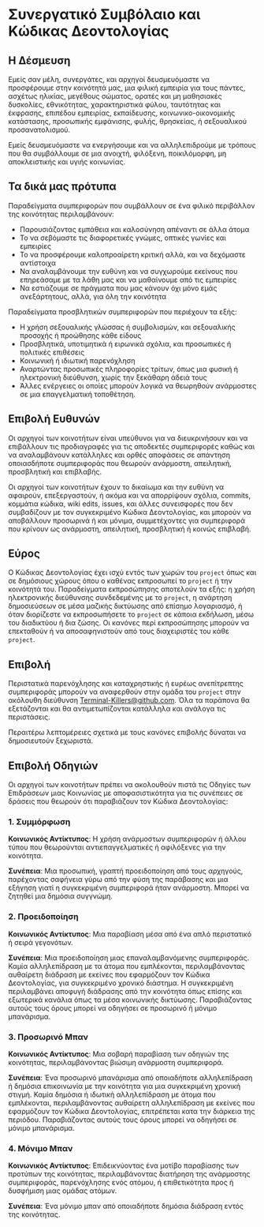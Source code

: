 # Συνεργατικό Συμβόλαιο και Κώδικας Δεοντολογίας

## Η Δέσμευση

Εμείς σαν μέλη, συνεργάτες, και αρχηγοί δευσμευόμαστε να προσφέρουμε στην κοινότητά μας, 
μια φιλική εμπειρία για τους πάντες, ασχέτως ηλικίας, μεγέθους σώματος, ορατές και μη μαθησιακές
δυσκολίες, εθνικότητας, χαρακτηριστικά φύλου, ταυτότητας και έκφρασης, επιπέδου εμπειρίας,
εκπαίδευσης, κοινωνικο-οικονομικής κατάστασης, προσωπικής εμφάνισης, φυλής, θρησκείας, ή σεξουαλικού προσανατολισμού.

Εμείς δευσμευόμαστε να ενεργήσουμε και να αλληλεπιδρούμε με τρόπους που θα συμβάλλουμε σε μια ανοιχτή, φιλόξενη,
ποικιλόμορφη, μη αποκλειστικής και υγιής κοινωνίας.

## Τα δικά μας πρότυπα

Παραδείγματα συμπεριφορών που συμβάλλουν σε ένα φιλικό περιβάλλον της
κοινότητας περιλαμβάνουν:

* Παρουσιάζοντας εμπάθεια και καλοσύνηση απέναντι σε άλλα άτομα
* Το να σεβόμαστε τις διαφορετικές γνώμες, οπτικές γωνίες και εμπειρίες
* Το να προσφέρουμε καλοπροαίρετη κριτική αλλά, και να δεχόμαστε αντίστοιχα
* Να αναλαμβάνουμε την ευθύνη και να συγχωρούμε εκείνους που επηρεάσαμε με τα
  λάθη μας και να μαθαίνουμε από τις εμπειρίες
* Να εστιάζουμε σε πράγματα που μας κάνουν όχι μόνο εμάς ανεξάρτητους, αλλά, για όλη την κοινότητα

Παραδείγματα προσβλητικών συμπεριφορών που περιέχουν τα εξής:

* Η χρήση σεξουαλικής γλώσσας ή συμβολισμών, και σεξουαλικής προσοχής ή
προώθησης κάθε είδους
* Προσβλητικά, υποτιμητικά ή ειρωνικά σχόλια, και προσωπικές ή πολιτικές επιθέσεις
* Κοινωνική ή ιδιωτική παρενόχληση
* Αναρτώντας προσωπικές πληροφορίες τρίτων, όπως μια φυσική ή ηλεκτρονική
διεύθυνση, χωρίς την ξεκάθαρη άδειά τους
* Άλλες ενέργειες οι οποίες μπορούν λογικά να θεωρηθούν ανάρμοστες σε μια
επαγγελματική τοποθέτηση.

## Επιβολή Ευθυνών

Οι αρχηγοί των κοινοτήτων είναι υπεύθυνοι για να διευκρινήσουν και να επιβάλλουν τις προδιαγραφές 
για τις αποδεκτές συμπεριφορές καθώς και να αναλαμβάνουν κατάλληλες και ορθές αποφάσεις σε απάντηση
οποιασδήποτε συμπεριφοράς που θεωρούν ανάρμοστη, απειλητική, προσβλητική και επιβλαβής.

Οι αρχηγοί των κοινοτήτων έχουν το δικαίωμα και την ευθύνη να αφαιρούν, επεξεργαστούν, ή ακόμα και να
απορρίψουν σχόλια, commits, κομμάτια κώδικα, wiki edits, issues, και άλλες συνεισφορές που δεν συμβαδίζουν
με τον συγκεκριμένο Κώδικα Δεοντολογίας, και μπορούν να αποβάλλουν προσωρινά ή και μόνιμα, συμμετέχοντες
για συμπεριφορά που κρίνουν ως ανάρμοστη, απειλητική, προσβλητική ή κοινώς επιβλαβή.

## Εύρος

Ο Κώδικας Δεοντολογίας έχει ισχύ εντός των χωρών του `project` όπως και σε δημόσιους χώρους όπου ο καθένας
εκπροσωπεί το `project` ή την κοινότητά του. Παραδείγματα εκπροσώπησης αποτελούν τα εξής: η χρήση ηλεκτρονικής
διεύθυνσης συνδεδεμένης με το `project`, η ανάρτηση δημοσιεύσεων σε μέσα μαζικής δικτύωσης από επίσημο λογαριασμό,
ή όταν διορίζεστε να εκπροσωπήσετε το `project` σε κάποια εκδήλωση, μέσω του διαδικτύου ή δια ζώσης. Οι κανόνες
περί εκπροσώπησης μπορούν να επεκταθούν ή να αποσαφηνιστούν από τους διαχειριστές του κάθε `project`.

## Επιβολή

Περιστατικά παρενόχλησης και καταχρηστικής ή ευρέως ανεπίτρεπτης συμπεριφοράς μπορούν να αναφερθούν στην ομάδα του
`project` στην ακόλουθη διεύθυνση Terminal-Killers@github.com. Όλα τα παράπονα θα εξετάζονται και θα αντιμετωπίζονται κατάλληλα και ανάλογα τις περιστάσεις.

Περαιτέρω λεπτομέρειες σχετικά με τους κανόνες επιβολής δύναται να δημοσιευτούν ξεχωριστά.

## Επιβολή Οδηγιών

Οι αρχηγοί των κοινοτήτων πρέπει να ακολουθούν πιστά τις Οδηγίες των Επιδράσεων μιας Κοινωνίας με αποφασιστικότητα
για τις συνέπειες σε δράσεις που θεωρούν ότι παραβιάζουν τον Κώδικα Δεοντολογίας:

### 1. Συμμόρφωση

**Κοινωνικός Αντίκτυπος**: Η χρήση ανάρμοστων συμπεριφορών ή άλλου τύπου που θεωρούνται αντιεπαγγελματικές ή
αφιλόξενες για την κοινότητα.

**Συνέπεια**: Μια προσωπική, γραπτή προειδοποίηση από τους αρχηγούς, παρέχοντας σαφήνεια γύρω από την φύση της
παράβασης και μια εξήγηση γιατί η συγκεκριμένη συμπεριφορά ήταν ανάρμοστη. Μπορεί να ζητηθεί μια δημόσια συγγνώμη.

### 2. Προειδοποίηση

**Κοινωνικός Αντίκτυπος**: Μια παραβίαση μέσα από ένα απλό περιστατικό ή σειρά γεγονότων.

**Συνέπεια**: Μια προειδοποίηση μιας επαναλαμβανόμενης συμπεριφοράς. Καμία αλληλεπίδραση με τα άτομα που εμπλέκονται, περιλαμβάνοντας αυθαίρετη διάδραση με εκείνες που εφαρμόζουν τον Κώδικα Δεοντολογίας, για συγκεκριμένο
χρονικό διάστημα. Η συγκεκριμένη περιλαμβάνει αποφυγή διάδρασης από την κοινότητα όπως επίσης και εξωτερικά κανάλια
όπως τα μέσα κοινωνικής δικτύωσης. Παραβιάζοντας αυτούς τους όρους μπορεί να οδηγήσει σε προσωρινό ή μόνιμο μπανάρισμα. 

### 3. Προσωρινό Μπαν

**Κοινωνικός Αντίκτυπος**: Μια σοβαρή παραβίαση των οδηγιών της κοινότητας, περιλαμβάνοντας βιώσιμη ανάρμοστη συμπεριφορά.

**Συνέπεια**: Ένα προσωρινό μπανάρισμα από οποιαδήποτε αλληλεπίδραση ή δημόσια επικοινωνία με την κοινότητα για
μια συγκεκριμένη χρονική στιγμή. Καμία δημόσια ή ιδωτική αλληλεπίδραση με άτομα που εμπλέκονται, περιλαμβάνοντας
αυθαίρετη αλληλεπίδραση με εκείνες που εφαρμόζουν τον Κώδικα Δεοντολογίας, επιτρέπεται κατα την διάρκεια της περιόδου. Παραβιάζοντας αυτούς τους όρους μπορεί να οδηγήσει σε μόνιμο μπανάρισμα.

### 4. Μόνιμο Μπαν

**Κοινωνικός Αντίκτυπος**: Επιδεικνύοντας ένα μοτίβο παραβίασης των προτύπων της κοινότητας, περιλαμβάνοντας διατήρηση της ανάρμοστης συμπεριφοράς, παρενόχλησης ενός ατόμου, ή επιθετικότητα προς ή δυσφήμιση μιας ομάδας ατόμων.

**Συνέπεια**: Ένα μόνιμο μπαν από οποιαδήποτε δημόσια διάδραση εντός της κοινότητας.
